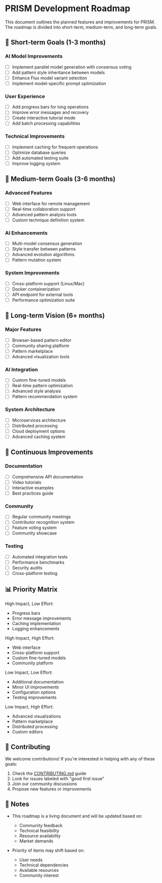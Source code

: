 # PRISM Development Roadmap

This document outlines the planned features and improvements for PRISM. The roadmap is divided into short-term, medium-term, and long-term goals.

## 🎯 Short-term Goals (1-3 months)

### AI Model Improvements
- [ ] Implement parallel model generation with consensus voting
- [ ] Add pattern style inheritance between models
- [ ] Enhance Flux model variant selection
- [ ] Implement model-specific prompt optimization

### User Experience
- [ ] Add progress bars for long operations
- [ ] Improve error messages and recovery
- [ ] Create interactive tutorial mode
- [ ] Add batch processing capabilities

### Technical Improvements
- [ ] Implement caching for frequent operations
- [ ] Optimize database queries
- [ ] Add automated testing suite
- [ ] Improve logging system

## 🌟 Medium-term Goals (3-6 months)

### Advanced Features
- [ ] Web interface for remote management
- [ ] Real-time collaboration support
- [ ] Advanced pattern analysis tools
- [ ] Custom technique definition system

### AI Enhancements
- [ ] Multi-model consensus generation
- [ ] Style transfer between patterns
- [ ] Advanced evolution algorithms
- [ ] Pattern mutation system

### System Improvements
- [ ] Cross-platform support (Linux/Mac)
- [ ] Docker containerization
- [ ] API endpoint for external tools
- [ ] Performance optimization suite

## 🚀 Long-term Vision (6+ months)

### Major Features
- [ ] Browser-based pattern editor
- [ ] Community sharing platform
- [ ] Pattern marketplace
- [ ] Advanced visualization tools

### AI Integration
- [ ] Custom fine-tuned models
- [ ] Real-time pattern optimization
- [ ] Advanced style analysis
- [ ] Pattern recommendation system

### System Architecture
- [ ] Microservices architecture
- [ ] Distributed processing
- [ ] Cloud deployment options
- [ ] Advanced caching system

## 🔄 Continuous Improvements

### Documentation
- [ ] Comprehensive API documentation
- [ ] Video tutorials
- [ ] Interactive examples
- [ ] Best practices guide

### Community
- [ ] Regular community meetings
- [ ] Contributor recognition system
- [ ] Feature voting system
- [ ] Community showcase

### Testing
- [ ] Automated integration tests
- [ ] Performance benchmarks
- [ ] Security audits
- [ ] Cross-platform testing

## 📊 Priority Matrix

High Impact, Low Effort:
- Progress bars
- Error message improvements
- Caching implementation
- Logging enhancements

High Impact, High Effort:
- Web interface
- Cross-platform support
- Custom fine-tuned models
- Community platform

Low Impact, Low Effort:
- Additional documentation
- Minor UI improvements
- Configuration options
- Testing improvements

Low Impact, High Effort:
- Advanced visualizations
- Pattern marketplace
- Distributed processing
- Custom editors

## 🤝 Contributing

We welcome contributions! If you're interested in helping with any of these goals:

1. Check the [CONTRIBUTING.md](CONTRIBUTING.md) guide
2. Look for issues labeled with "good first issue"
3. Join our community discussions
4. Propose new features or improvements

## 📝 Notes

- This roadmap is a living document and will be updated based on:
  - Community feedback
  - Technical feasibility
  - Resource availability
  - Market demands

- Priority of items may shift based on:
  - User needs
  - Technical dependencies
  - Available resources
  - Community interest 